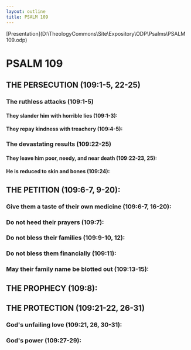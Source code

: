 ```yaml
---
layout: outline
title: PSALM 109
---
```

[Presentation](D:\TheologyCommons\Site\Expository\ODP\Psalms\PSALM 109.odp)
# PSALM 109 
## THE PERSECUTION (109:1-5, 22-25) 
###  The ruthless attacks (109:1-5) 
####  They slander him with horrible lies (109:1-3): 
####  They repay kindness with treachery (109:4-5): 
###  The devastating results (109:22-25) 
####  They leave him poor, needy, and near death (109:22-23, 25): 
####  He is reduced to skin and bones (109:24): 
## THE PETITION (109:6-7, 9-20): 
###  Give them a taste of their own medicine (109:6-7, 16-20): 
###  Do not heed their prayers (109:7): 
###  Do not bless their families (109:9-10, 12): 
###  Do not bless them financially (109:11): 
###  May their family name be blotted out (109:13-15): 
## THE PROPHECY (109:8): 
## THE PROTECTION (109:21-22, 26-31) 
###  God\'s unfailing love (109:21, 26, 30-31): 
###  God\'s power (109:27-29): 
